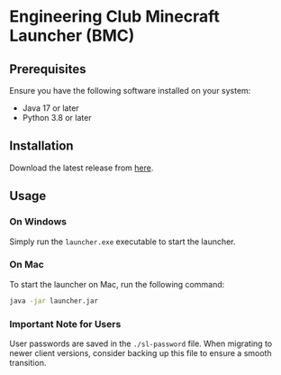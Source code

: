 # Engineering Club Minecraft Launcher (BMC)
## Prerequisites
Ensure you have the following software installed on your system:
- Java 17 or later
- Python 3.8 or later

## Installation
Download the latest release from [here](https://github.com/dmoke/EC-MC-client/releases/latest).

## Usage
### On Windows
Simply run the `launcher.exe` executable to start the launcher.

### On Mac
To start the launcher on Mac, run the following command:
```bash
java -jar launcher.jar
```

### Important Note for Users
User passwords are saved in the `./sl-password` file. When migrating to newer client versions, consider backing up this file to ensure a smooth transition.
